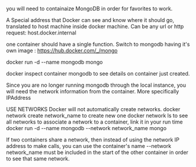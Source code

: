 you will need to containaize MongoDB in order for favorites to work. 

A Special address that Docker can see and know where it should go, translated to host machine inside docker machine. 
Can be any url or http request: host.docker.internal 

one container should have a single function. Switch to mongodb having it's own image : https://hub.docker.com/_/mongo 

docker run -d --name mongodb mongo 

 docker inspect container mongodb to see details on container just created.

 Since you are no longer running mongodb through the local instance, you will need the network information from the container. More specifically  IPAddress 

USE NETWORKS 
Docker will not automatically create networks. 
docker network create network_name  to create new one 
docker network ls to see all networks 
to associate a network to a container, link it in your run time
docker run -d --name mongodb --network network_name mongo

If two containers share a network, then instead of using the network IP address to make calls, you can use the container's name 
--network network_name must be included in the start of the other container in order to see that same network. 